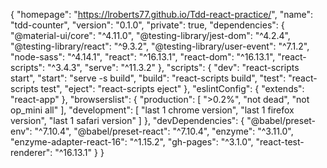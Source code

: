{
  "homepage": "https://lroberts77.github.io/Tdd-react-practice/",
  "name": "tdd-counter",
  "version": "0.1.0",
  "private": true,
  "dependencies": {
    "@material-ui/core": "^4.11.0",
    "@testing-library/jest-dom": "^4.2.4",
    "@testing-library/react": "^9.3.2",
    "@testing-library/user-event": "^7.1.2",
    "node-sass": "^4.14.1",
    "react": "^16.13.1",
    "react-dom": "^16.13.1",
    "react-scripts": "^3.4.3",
    "serve": "^11.3.2"
  },
  "scripts": {
    "dev": "react-scripts start",
    "start": "serve -s build",
    "build": "react-scripts build",
    "test": "react-scripts test",
    "eject": "react-scripts eject"
  },
  "eslintConfig": {
    "extends": "react-app"
  },
  "browserslist": {
    "production": [
      ">0.2%",
      "not dead",
      "not op_mini all"
    ],
    "development": [
      "last 1 chrome version",
      "last 1 firefox version",
      "last 1 safari version"
    ]
  },
  "devDependencies": {
    "@babel/preset-env": "^7.10.4",
    "@babel/preset-react": "^7.10.4",
    "enzyme": "^3.11.0",
    "enzyme-adapter-react-16": "^1.15.2",
    "gh-pages": "^3.1.0",
    "react-test-renderer": "^16.13.1"
  }
}